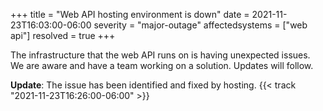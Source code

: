 +++
title = "Web API hosting environment is down"
date = 2021-11-23T16:03:00-06:00
severity = "major-outage"
affectedsystems = ["web api"]
resolved = true
+++

The infrastructure that the web API runs on is having unexpected issues. We are aware and have a team working on a solution. Updates will follow.

**Update**: The issue has been identified and fixed by hosting. {{< track "2021-11-23T16:26:00-06:00" >}}
